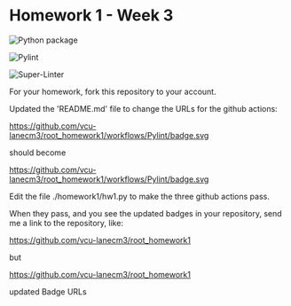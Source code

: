 # Homework 1 - Week 3

![Python package](https://github.com/vcu-lanecm3/root_homework1/workflows/Python%20package/badge.svg)

![Pylint](https://github.com/vcu-lanecm3/root_homework1/workflows/Pylint/badge.svg)

![Super-Linter](https://github.com/vcu-lanecm3/root_homework1/workflows/Super-Linter/badge.svg)

For your homework, fork this repository to your account.

Updated the 'README.md' file to change the URLs for the github actions:

https://github.com/vcu-lanecm3/root_homework1/workflows/Pylint/badge.svg

should become

https://github.com/vcu-lanecm3/root_homework1/workflows/Pylint/badge.svg

Edit the file ./homework1/hw1.py to make the three github actions pass.

When they pass, and you see the updated badges in your repository, send me a link to the repository, like:

https://github.com/vcu-lanecm3/root_homework1

but

https://github.com/vcu-lanecm3/root_homework1

updated Badge URLs